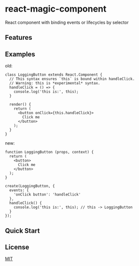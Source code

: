 # react-magic-component
React component with binding events or lifecycles by selector

## Features

## Examples

old:
```
class LoggingButton extends React.Component {
  // This syntax ensures `this` is bound within handleClick.
  // Warning: this is *experimental* syntax.
  handleClick = () => {
    console.log('this is:', this);
  }

  render() {
    return (
      <button onClick={this.handleClick}>
        Click me
      </button>
    );
  }
}
```

new:
```
function LoggingButton (props, context) {
  return (
    <button>
      Click me
    </button>
  );
}

create(LoggingButton, {
  events: {
    'onClick button': 'handleClick'
  },
  handleClick() {
    console.log('this is:', this); // this -> LoggingButton
  }
});
```

## Quick Start

## License
[MIT](https://tldrlegal.com/license/mit-license)
